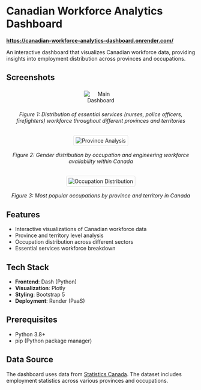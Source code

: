 # Canadian Workforce Analytics Dashboard
**https://canadian-workforce-analytics-dashboard.onrender.com/**  

An interactive dashboard that visualizes Canadian workforce data, providing insights into employment distribution across provinces and occupations.

## Screenshots
<div align="center">
  <img src="https://github.com/user-attachments/assets/7975b601-b670-449f-8487-c00097d309c0" alt="Main Dashboard" style="max-width: 90; height: auto; border: 1 solid #ddd; border-radius: 4; padding: 5; margin-bottom: 10;">
  <p style="margin-top: 5; margin-bottom: 30;"><em>Figure 1: Distribution of essential services (nurses, police officers, firefighters) workforce throughout different provinces and territories</em></p>

  <img src="https://github.com/user-attachments/assets/0a3d6254-67a8-4033-94f3-58fc902bf993" alt="Province Analysis" style="max-width: 90%; height: auto; border: 1px solid #ddd; border-radius: 4px; padding: 5px; margin-bottom: 10px;">
  <p style="margin-top: 5px; margin-bottom: 30px;"><em>Figure 2: Gender distribution by occupation and engineering workforce availability within Canada</em></p>

  <img src="https://github.com/user-attachments/assets/a316ea05-ad77-410b-b07d-41fee8e9ed75" alt="Occupation Distribution" style="max-width: 90%; height: auto; border: 1px solid #ddd; border-radius: 4px; padding: 5px; margin-bottom: 10px;">
  <p style="margin-top: 5px; margin-bottom: 30px;"><em>Figure 3: Most popular occupations by province and territory in Canada</em></p>
</div>

## Features

- Interactive visualizations of Canadian workforce data
- Province and territory level analysis
- Occupation distribution across different sectors
- Essential services workforce breakdown

## Tech Stack

- **Frontend**: Dash (Python)
- **Visualization**: Plotly
- **Styling**: Bootstrap 5
- **Deployment**: Render (PaaS)

## Prerequisites

- Python 3.8+
- pip (Python package manager)

## Data Source

The dashboard uses data from [Statistics Canada](https://www150.statcan.gc.ca/t1/tbl1/en/tv.action?pid=9810040401). The dataset includes employment statistics across various provinces and occupations.


